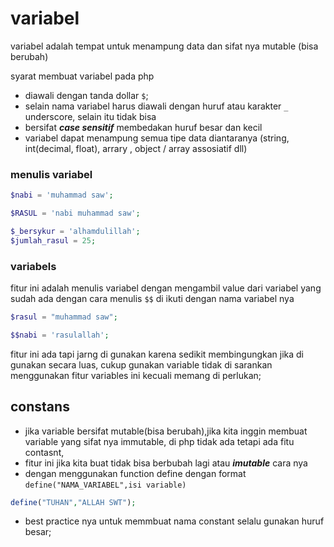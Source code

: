 # variabel

variabel adalah tempat untuk menampung data dan sifat nya mutable (bisa berubah)

syarat membuat variabel pada php
* diawali dengan tanda dollar `$`;
* selain nama variabel harus diawali dengan huruf atau karakter `_` underscore, selain itu tidak bisa
* bersifat ***case sensitif*** membedakan huruf besar dan kecil
* variabel dapat menampung semua tipe data diantaranya (string, int(decimal, float), arrary , object / array assosiatif dll)
### menulis variabel

```php
$nabi = 'muhammad saw';

$RASUL = 'nabi muhammad saw';

$_bersykur = 'alhamdulillah';
$jumlah_rasul = 25;

```

### variabels

fitur ini adalah menulis variabel dengan mengambil value dari variabel yang sudah ada
dengan cara menulis `$$` di ikuti dengan nama variabel nya

```php
$rasul = "muhammad saw";

$$nabi = 'rasulallah';

```

fitur ini ada tapi jarng di gunakan karena sedikit membingungkan jika di gunakan secara luas, cukup gunakan variable tidak di sarankan menggunakan fitur variables ini kecuali memang di perlukan;


## constans

* jika variable bersifat mutable(bisa berubah),jika kita inggin membuat variable yang sifat nya immutable, di php tidak ada tetapi ada fitu contasnt, 
* fitur ini jika kita buat tidak bisa berbubah lagi atau ***imutable*** cara nya 
* dengan menggunakan function define
dengan format `define("NAMA_VARIABEL",isi variable)`

```php
define("TUHAN","ALLAH SWT");
```
* best practice nya untuk memmbuat nama constant selalu gunakan huruf besar;
